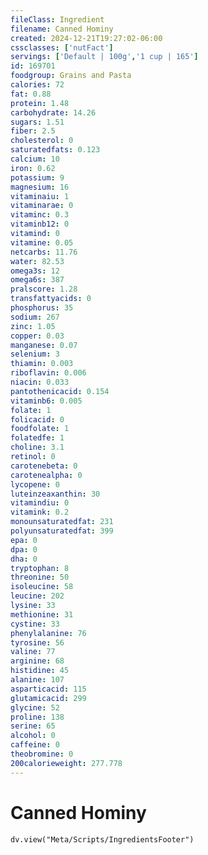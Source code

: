 ```yaml
---
fileClass: Ingredient
filename: Canned Hominy
created: 2024-12-21T19:27:02-06:00
cssclasses: ['nutFact']
servings: ['Default | 100g','1 cup | 165']
id: 169701
foodgroup: Grains and Pasta
calories: 72
fat: 0.88
protein: 1.48
carbohydrate: 14.26
sugars: 1.51
fiber: 2.5
cholesterol: 0
saturatedfats: 0.123
calcium: 10
iron: 0.62
potassium: 9
magnesium: 16
vitaminaiu: 1
vitaminarae: 0
vitaminc: 0.3
vitaminb12: 0
vitamind: 0
vitamine: 0.05
netcarbs: 11.76
water: 82.53
omega3s: 12
omega6s: 387
pralscore: 1.28
transfattyacids: 0
phosphorus: 35
sodium: 267
zinc: 1.05
copper: 0.03
manganese: 0.07
selenium: 3
thiamin: 0.003
riboflavin: 0.006
niacin: 0.033
pantothenicacid: 0.154
vitaminb6: 0.005
folate: 1
folicacid: 0
foodfolate: 1
folatedfe: 1
choline: 3.1
retinol: 0
carotenebeta: 0
carotenealpha: 0
lycopene: 0
luteinzeaxanthin: 30
vitamindiu: 0
vitamink: 0.2
monounsaturatedfat: 231
polyunsaturatedfat: 399
epa: 0
dpa: 0
dha: 0
tryptophan: 8
threonine: 50
isoleucine: 58
leucine: 202
lysine: 33
methionine: 31
cystine: 33
phenylalanine: 76
tyrosine: 56
valine: 77
arginine: 68
histidine: 45
alanine: 107
asparticacid: 115
glutamicacid: 299
glycine: 52
proline: 138
serine: 65
alcohol: 0
caffeine: 0
theobromine: 0
200calorieweight: 277.778
---
```


# Canned Hominy

```dataviewjs
dv.view("Meta/Scripts/IngredientsFooter")
```